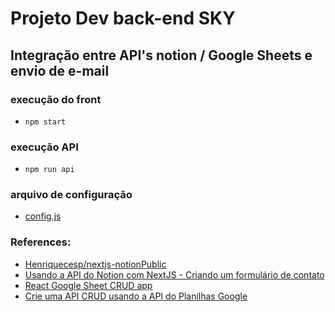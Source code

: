 # Projeto Dev back-end SKY

## Integração entre API's notion / Google Sheets e envio de e-mail


### execução do front
- `npm start`

### execução API
- `npm run api`

### arquivo de configuração
- [config.js](https://github.com/rtof83/notion-sheets-api/blob/main/src/api/config.js)

### References:
- [Henriquecesp/nextjs-notionPublic](https://github.com/Henriquecesp/nextjs-notion)
- [Usando a API do Notion com NextJS - Criando um formulário de contato](https://www.youtube.com/watch?v=X9_YZ5jOlR0)
- [React Google Sheet CRUD app](https://www.youtube.com/watch?v=_V6THdDkH2w&list=PLnt2oGQA_lQ2lMKVWUMg-GCoSo22Jx)
- [Crie uma API CRUD usando a API do Planilhas Google](https://br.atsit.in/archives/92962)

